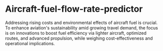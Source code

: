 # Aircraft-fuel-flow-rate-predictor
Addressing rising costs and environmental effects of aircraft fuel is crucial. To enhance aviation's sustainability amid growing travel demand, the focus is on innovations to boost fuel efficiency via lighter aircraft, optimized routes, and advanced propulsion, while weighing cost-effectiveness and operational implications.
